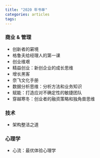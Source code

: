 ```yaml
---
title: "2020 年书单"
categories: articles
tags:
---
```


### 商业 & 管理

* 创新者的窘境
* 格鲁夫给经理人的第一课
* 创业维艰
* 精益创业：新创企业的成长思维
* 增长黑客
* 奈飞文化手册
* 数据分析思维：分析方法和业务知识
* 赋能：打造应对不确定性的敏捷团队
* 穿越寒冬：创业者的融资策略和独角兽思维

### 技术

* 架构整洁之道

### 心理学

* 心流：最优体验心理学
